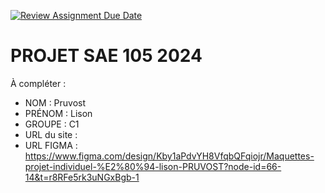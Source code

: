 [![Review Assignment Due Date](https://classroom.github.com/assets/deadline-readme-button-22041afd0340ce965d47ae6ef1cefeee28c7c493a6346c4f15d667ab976d596c.svg)](https://classroom.github.com/a/tqlspz30)
# PROJET SAE 105 2024

À compléter :

- NOM : Pruvost
- PRÉNOM : Lison
- GROUPE : C1
- URL du site :
- URL FIGMA : https://www.figma.com/design/Kby1aPdvYH8VfqbQFqiojr/Maquettes-projet-individuel-%E2%80%94-lison-PRUVOST?node-id=66-14&t=r8RFe5rk3uNGxBgb-1
